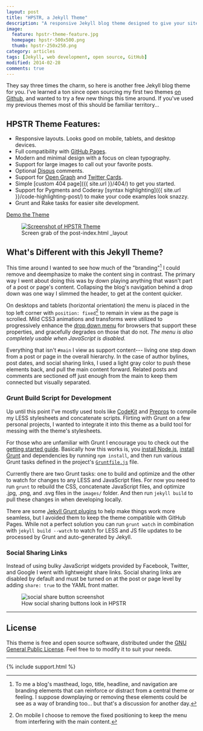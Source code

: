 ```yaml
---
layout: post
title: "HPSTR, a Jekyll Theme"
description: "A responsive Jekyll blog theme designed to give your site a modern and somewhat cliche look."
image: 
  feature: hpstr-theme-feature.jpg
  homepage: hpstr-500x500.png
  thumb: hpstr-250x250.png
category: articles
tags: [Jekyll, web development, open source, GitHub]
modified: 2014-02-28
comments: true
---
```


They say three times the charm, so here is another free Jekyll blog theme for you. I've learned a ton since open sourcing my first two themes [on Github](http://github.com/mmistakes), and wanted to try a few new things this time around. If you've used my previous themes most of this should be familiar territory...

## HPSTR Theme Features:

* Responsive layouts. Looks good on mobile, tablets, and desktop devices.
* Full compatibility with [GitHub Pages](http://pages.github.com/).
* Modern and minimal design with a focus on clean typography.
* Support for large images to call out your favorite posts.
* Optional [Disqus](http://disqus.com) comments.
* Support for [Open Graph](https://developers.facebook.com/docs/opengraph/) and [Twitter Cards](https://dev.twitter.com/docs/cards).
* Simple [custom 404 page]({{ site.url }}/404/) to get you started.
* Support for Pygments and Coderay [syntax highlighting]({{ site.url }}/code-highlighting-post/) to make your code examples look snazzy.
* Grunt and Rake tasks for easier site development.

<div markdown="0"><a href="http://mmistakes.github.io/hpstr-jekyll-theme/" onClick="_gaq.push(['_trackEvent', 'Link', 'HPSTER - Theme Demo']);" class="btn">Demo the Theme</a></div>

<figure class="large">
	<a href="http://mmistakes.github.io/hpstr-jekyll-theme" onClick="_gaq.push(['_trackEvent', 'Link', 'HPSTER - Theme Demo']);" title="Preview HPSTR Theme"><img src="{{ site.url }}/images/hpstr-jekyll-theme-preview.jpg" alt="Screenshot of HPSTR Theme"></a>
	<figcaption>Screen grab of the post-index.html _layout</figcaption>
</figure>

## What's Different with this Jekyll Theme?

This time around I wanted to see how much of the "branding"[^2] I could remove and deemphasize to make the content sing in contrast. The primary way I went about doing this was by down playing anything that wasn't part of a post or page's content. Collapsing the blog's navigation behind a drop down was one way I slimmed the header, to get at the content quicker.

On desktops and tablets (horizontal orientation) the menu is placed in the top left corner with `position: fixed`[^3] to remain in view as the page is scrolled. Mild CSS3 animations and transforms were utilized to progressively enhance the [drop down menu](http://tympanus.net/codrops/2013/04/19/responsive-multi-level-menu/) for browsers that support these properties, and gracefully degrades on those that do not. *The menu is also completely usable when JavaScript is disabled.*

Everything that isn't `#main` I view as support content--- living one step down from a post or page in the overall hierarchy. In the case of author bylines, post dates, and social sharing links, I used a light gray color to push these elements back, and pull the main content forward. Related posts and comments are sectioned off just enough from the main to keep them connected but visually separated.

### Grunt Build Script for Development

Up until this point I've mostly used tools like [CodeKit](http://incident57.com/codekit/) and [Prepros](http://alphapixels.com/prepros/) to compile my LESS stylesheets and concatenate scripts. Flirting with Grunt on a few personal projects, I wanted to integrate it into this theme as a build tool for messing with the theme's stylesheets.

For those who are unfamiliar with Grunt I encourage you to check out the [getting started guide](http://gruntjs.com/getting-started). Basically how this works is, you [install Node.js](http://nodejs.org/), [install Grunt](http://gruntjs.com/getting-started) and dependencies by running `npm install`, and then run various Grunt tasks defined in the project's [`Gruntfile.js`](https://github.com/mmistakes/hpstr-jekyll-theme/blob/master/Gruntfile.js) file.

Currently there are two Grunt tasks: one to build and optimize and the other to watch for changes to any LESS and JavaScript files. For now you need to run `grunt` to rebuild the CSS, concatenate JavaScript files, and optimize .jpg, .png, and .svg files in the `images/` folder. And then run `jekyll build` to pull these changes in when developing locally. 

There are some [Jekyll Grunt plugins](https://github.com/dannygarcia/grunt-jekyll) to help make things work more seamless, but I avoided them to keep the theme compatible with GitHub Pages. While not a perfect solution you can run `grunt watch` in combination with `jekyll build --watch` to watch for LESS and JS file updates to be processed by Grunt and auto-generated by Jekyll.

### Social Sharing Links

Instead of using bulky JavaScript widgets provided by Facebook, Twitter, and Google I went with lightweight share links. Social sharing links are disabled by default and must be turned on at the post or page level by adding `share: true` to the YAML front matter.

<figure>
	<img src="{{ site.url }}/images/hpstr-social-share-example.jpg" alt="social share button screenshot">
	<figcaption>How social sharing buttons look in HPSTR</figcaption>
</figure>

[^2]: To me a blog's masthead, logo, title, headline, and navigation are branding elements that can reinforce or distract from a central theme or feeling. I suppose downplaying or removing these elements could be see as a way of branding too... but that's a discussion for another day.
[^3]: On mobile I choose to remove the fixed positioning to keep the menu from interfering with the main content.

---

## License

This theme is free and open source software, distributed under the [GNU General Public License](https://www.gnu.org/copyleft/gpl.html). Feel free to to modify it to suit your needs. 

---

{% include support.html %}